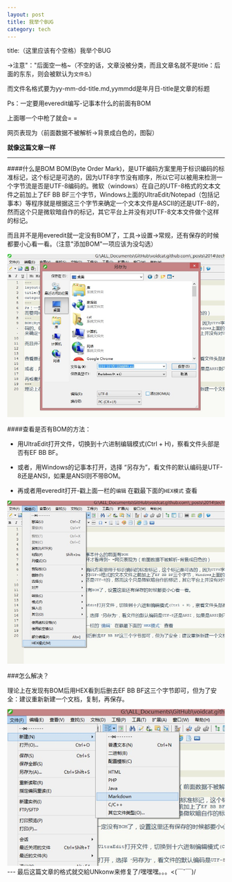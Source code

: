 ```yaml
---
layout: post
title: 我举个BUG
category: tech
---
```

title:（这里应该有个空格）我举个BUG

->注意"："后面空一格~（不空的话，文章没被分类，而且文章名就不是title：后面的东东，则会被默认为`文件名`）

而文件名格式要为yy-mm-dd-title.md,yymmdd是年月日-title是文章的标题

Ps：一定要用everedit编写-记事本什么的前面有BOM

上面哪一个中枪了就会= =

网页表现为（前面数据不被解析->背景成白色的，图裂）

**就像这篇文章一样**

---
####什么是BOM
BOM(Byte Order Mark)，是UTF编码方案里用于标识编码的标准标记，这个标记是可选的，因为UTF8字节没有顺序，所以它可以被用来检测一个字节流是否是UTF-8编码的。微软（windows）在自己的UTF-8格式的文本文件之前加上了EF BB BF三个字节，Windows上面的UltraEdit/Notepad（包括记事本）等程序就是根据这三个字节来确定一个文本文件是ASCII的还是UTF-8的，然而这个只是微软暗自作的标记，其它平台上并没有对UTF-8文本文件做个这样的标记。

而且并不是用everedit就一定没有BOM了，工具->设置->常规，还有保存的时候都要小心看一看。（注意"添加BOM"一项应该为没勾选）

<img class="cover" src="/images/2014/10/Tech/20141005112921383.jpg" />

####查看是否有BOM的方法：

- 用UltraEdit打开文件，切换到十六进制编辑模式(Ctrl + H)，察看文件头部是否有EF BB BF。

- 或者，用Windows的记事本打开，选择 “另存为”，看文件的默认编码是UTF-8还是ANSI，如果是ANSI则不带BOM。

- 再或者用everedit打开-戳上面一栏的`编辑` 在戳最下面的`HEX模式` 查看

<img class="cover" src="/images/2014/10/Tech/20141005112850773.jpg" />

###怎么解决？

理论上在发现有BOM后用HEX看到后删去EF BB BF这三个字节即可，但为了安全：建议重新新建一个文档，复制，再保存。

<img class="cover" src="/images/2014/10/Tech/20141005112834587.jpg" />
---
最后这篇文章的格式就交給UNkonw来修复了/嘿嘿嘿。。。<(￣ˇ￣)/